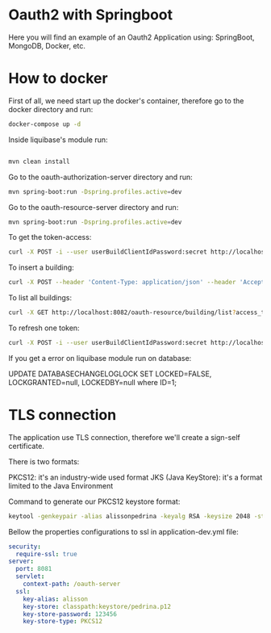 # Oauth2 with Springboot

Here you will find an example of an Oauth2 Application using: SpringBoot, MongoDB, Docker, etc.

# How to docker

First of all, we need start up the docker's container, therefore go to the docker directory and run:

```bash
docker-compose up -d

```

Inside liquibase's module run:

```bash

mvn clean install
```

Go to the oauth-authorization-server directory and run:

```bash
mvn spring-boot:run -Dspring.profiles.active=dev
```

Go to the oauth-resource-server directory and run:

```bash
mvn spring-boot:run -Dspring.profiles.active=dev
```

To get the token-access:

```bash
curl -X POST -i --user userBuildClientIdPassword:secret http://localhost:8888/oauth-server/oauth/token -d 'grant_type=password' -d 'username=tom' -d 'password=111';

```

To insert a building:

```bash
curl -X POST --header 'Content-Type: application/json' --header 'Accept: application/json' -d '{"coords": [[ 0 ]],"floorHeight": 0, "floors": 0, "height": 0, "name": "string", "ownerId": 0 }' 'http://localhost:8082/oauth-resource/building?access_token=<access_token>'
```

To list all buildings:

```bash
curl -X GET http://localhost:8082/oauth-resource/building/list?access_token=<access_token>

```

To refresh one token:

```bash
curl -X POST -i --user userBuildClientIdPassword:secret http://localhost:8081/oauth-server/oauth/token -d 'grant_type=refresh_token' -d 'username=tom' -d 'password=111' -d 'refresh_token=<refresh_token>';

```

If you get a error on liquibase module run on database:

UPDATE DATABASECHANGELOGLOCK SET LOCKED=FALSE, LOCKGRANTED=null, LOCKEDBY=null where ID=1;

# TLS connection

The application use TLS connection, therefore we'll create a sign-self certificate.

There is two formats:

PKCS12: it's an industry-wide used format
JKS (Java KeyStore): it's a format limited to the Java Environment 

Command to generate our PKCS12 keystore format:

```bash
keytool -genkeypair -alias alissonpedrina -keyalg RSA -keysize 2048 -storetype PKCS12 -keystore pedrina.p12 -validity 3650
```
Bellow the properties configurations to ssl in application-dev.yml file:

```yml
security:
  require-ssl: true
server:
  port: 8081
  servlet:
    context-path: /oauth-server
  ssl:
    key-alias: alisson
    key-store: classpath:keystore/pedrina.p12
    key-store-password: 123456
    key-store-type: PKCS12
```






